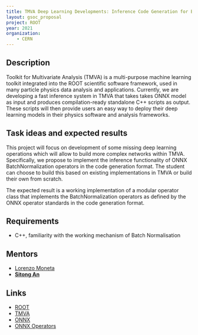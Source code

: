 ```yaml
---
title: TMVA Deep Learning Developments: Inference Code Generation for Batch Normalization
layout: gsoc_proposal
project: ROOT
year: 2021
organization:
    - CERN
---
```


## Description

Toolkit for Multivariate Analysis (TMVA) is a multi-purpose machine learning toolkit integrated into the ROOT scientific software framework, used in many particle physics data analysis and applications. Currently, we are developing a fast inference system in TMVA that takes takes ONNX model as input and produces compilation-ready standalone C++ scripts as output. These scripts will then provide users an easy way to deploy their deep learning models in their physics software and analysis frameworks.

## Task ideas and expected results

This project will focus on development of some missing deep learning operations which will allow to build more complex networks within TMVA. Specifically, we propose to implement the inference functionality of ONNX BatchNormalization operators in the code generation format. The student can choose to build this based on existing implementations in TMVA or build their own from scratch.

The expected result is a working implementation of a modular operator class that implements the BatchNormalization operators as defined by the ONNX operator standards in the code generation format.

## Requirements
 * C++, familiarity with the working mechanism of Batch Normalisation

## Mentors
 * [Lorenzo Moneta](mailto:Lorenzo.Moneta@cern.ch)
 * **[Sitong An](mailto:s.an@cern.ch)**

## Links
 * [ROOT](https://root.cern/)
 * [TMVA](https://root.cern/manual/tmva/)
 * [ONNX](https://onnx.ai)
 * [ONNX Operators](https://github.com/onnx/onnx/blob/master/docs/Operators.md)
